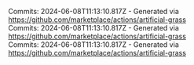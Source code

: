 Commits: 2024-06-08T11:13:10.817Z - Generated via https://github.com/marketplace/actions/artificial-grass
<br>
Commits: 2024-06-08T11:13:10.817Z - Generated via https://github.com/marketplace/actions/artificial-grass
<br>
Commits: 2024-06-08T11:13:10.817Z - Generated via https://github.com/marketplace/actions/artificial-grass
<br>
